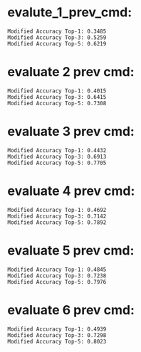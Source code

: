 # evalute_1_prev_cmd:
    Modified Accuracy Top-1: 0.3485
    Modified Accuracy Top-3: 0.5259
    Modified Accuracy Top-5: 0.6219

# evaluate 2 prev cmd:
    Modified Accuracy Top-1: 0.4015
    Modified Accuracy Top-3: 0.6415
    Modified Accuracy Top-5: 0.7308
# evaluate 3 prev cmd:
    Modified Accuracy Top-1: 0.4432
    Modified Accuracy Top-3: 0.6913
    Modified Accuracy Top-5: 0.7705
# evaluate 4 prev cmd:
    Modified Accuracy Top-1: 0.4692
    Modified Accuracy Top-3: 0.7142
    Modified Accuracy Top-5: 0.7892
# evaluate 5 prev cmd:
    Modified Accuracy Top-1: 0.4845
    Modified Accuracy Top-3: 0.7238
    Modified Accuracy Top-5: 0.7976
# evaluate 6 prev cmd: 
    Modified Accuracy Top-1: 0.4939
    Modified Accuracy Top-3: 0.7298
    Modified Accuracy Top-5: 0.8023
